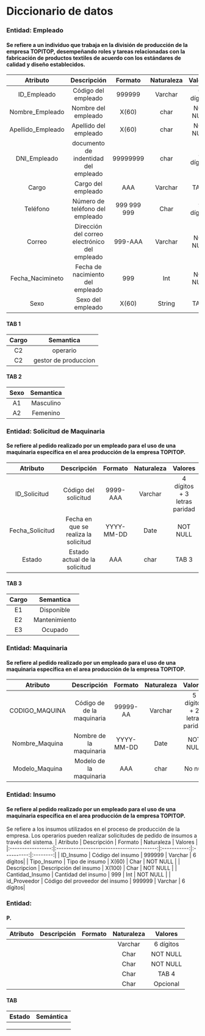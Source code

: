 # Diccionario de datos
### Entidad: Empleado
#### Se refiere a un individuo que trabaja en la división de producción de la empresa TOPITOP, desempeñando roles y tareas relacionadas con la fabricación de productos textiles de acuerdo con los estándares de calidad y diseño establecidos.

|     Atributo     |                  Descripción                  |   Formato   | Naturaleza |  Valores |
|:----------------:|:---------------------------------------------:|:-----------:|:----------:|:--------:|
|    ID_Empleado   |              Código del empleado              |   999999 |   Varchar  | 6 dígitos|
|  Nombre_Empleado |          Nombre del empleado                  |     X(60)    |   char   | NOT NULL |
| Apellido_Empleado|          Apellido del empleado                |     X(60)     |   char  | NOT NULL |
|  DNI_Empleado    |          documento de indentidad del empleado  |  99999999   |  char |  8 dígitos|
|       Cargo      |                Cargo del empleado              |     AAA     |   Varchar  | TAB1 |
|     Teléfono     |        Número de teléfono del empleado        | 999 999 999 |    Char    | 9 dígitos |
|      Correo      | Dirección del correo electrónico del empleado |   999-AAA   |   Varchar  | NOT NULL |
| Fecha_Nacimineto |        Fecha de nacimiento del empleado       |     999     |     Int    | NOT NULL |
|   Sexo              |           Sexo del empleado           |     X(60)    |   String   |TAB2 |


#### TAB 1                                                

|     Cargo    |    Semantica |         
|:---------------:|:-----------------:|
|     C2    |    operario |
| C2 |  gestor de produccion |

#### TAB 2

|     Sexo   |    Semantica |
|:---------------:|:-----------------:|
|     A1    |    Masculino |
| A2 |  Femenino|

### Entidad: Solicitud de Maquinaria
#### Se refiere al pedido realizado por un empleado para el uso de una maquinaria específica en el area producción de la empresa TOPITOP.

|     Atributo     |                  Descripción                  |   Formato   | Naturaleza |  Valores |
|:----------------:|:---------------------------------------------:|:-----------:|:----------:|:--------:|
|    ID_Solicitud |              Código del solicitud              |   9999-AAA   |   Varchar  | 4 dígitos + 3 letras paridad|
|  Fecha_Solicitud |          Fecha en que se realiza la solicitud |    YYYY-MM-DD  |  Date  | NOT NULL |
| Estado           |          Estado actual de la solicitud         |   AAA   |   char  | TAB 3 |

#### TAB 3

|     Cargo    |    Semantica |
|:---------------:|:-----------------:|
|     E1    |    Disponible|
| E2 |  Mantenimiento |
| E3 |  Ocupado |

### Entidad: Maquinaria
#### Se refiere al pedido realizado por un empleado para el uso de una maquinaria específica en el area producción de la empresa TOPITOP.

|     Atributo     |                  Descripción                  |   Formato   | Naturaleza |  Valores |
|:----------------:|:---------------------------------------------:|:-----------:|:----------:|:--------:|
|    CODIGO_MAQUINA |              Código de de la maquinaria             |   99999-AA   |   Varchar  | 5 dígitos + 2 letras paridad|
|  Nombre_Maquina |          Nombre de la maquinaria   |  YYYY-MM-DD  |  Date  | NOT NULL |
| Modelo_Maquina        |          Modelo de la maquinaria       |   AAA   |   char  | No null |

### Entidad: Insumo
#### Se refiere al pedido realizado por un empleado para el uso de una maquinaria específica en el area producción de la empresa TOPITOP.
Se refiere a los insumos utilizados en el proceso de producción de la empresa. Los operarios pueden realizar solicitudes de pedido de insumos a través del sistema.
|     Atributo      |              Descripción                  |   Formato   | Naturaleza |  Valores |
|:-----------------:|:-----------------------------------------:|:-----------:|:----------:|:--------:|
|   ID_Insumo       |        Código del insumo                  |   999999    |   Varchar  | 6 dígitos|
|   Tipo_Insumo     |        Tipo de insumo                      |     X(60)   |   Char     | NOT NULL |
|   Descripcion     |        Descripción del insumo             |     X(100)  |   Char     | NOT NULL |
|   Cantidad_Insumo |        Cantidad del insumo                 |     999     |   Int      | NOT NULL |
|   id_Proveedor    |        Código del proveedor del insumo     |   999999    |   Varchar  | 6 dígitos|

### Entidad: 
#### P.

|     Atributo      |              Descripción                  |   Formato   | Naturaleza |  Valores |
|:-----------------:|:-----------------------------------------:|:-----------:|:----------:|:--------:|
|                   |                                           |             |   Varchar  | 6 dígitos|
|                   |                                           |             |   Char     | NOT NULL |
|                   |                                           |             |   Char     | NOT NULL |
|                   |                                           |             |   Char     | TAB 4    |
|                   |                                           |             |   Char     | Opcional |
  
#### TAB 
|    Estado    |          Semántica          |
|:------------:|:---------------------------:|
|              |                             |
|              |                             |
|              |                             |
